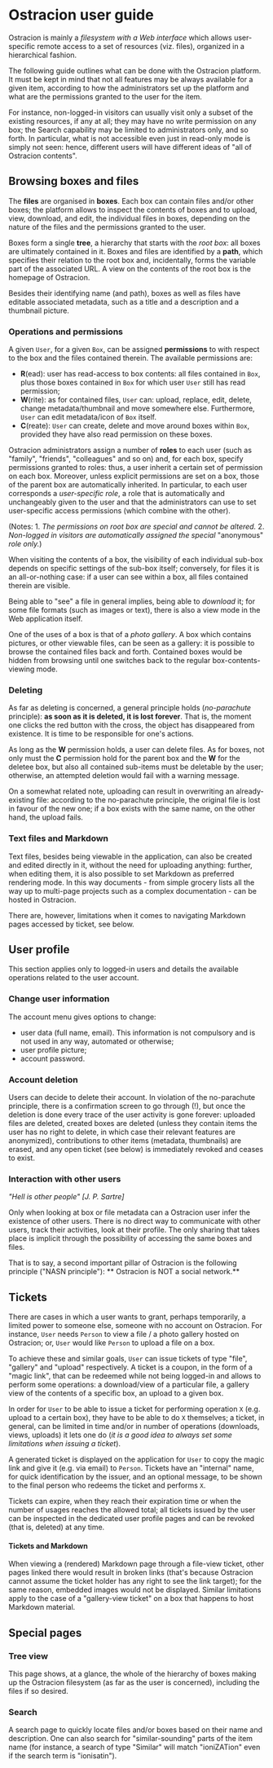 # Ostracion user guide

Ostracion is mainly a _filesystem with a Web interface_ which allows
user-specific remote access to a set of resources (viz. files), organized
in a hierarchical fashion.

The following guide outlines what can be done with the Ostracion
platform. It must be kept in mind that not all features may be
always available for a given item, according to how the
administrators set up the platform and what are the
permissions granted to the user for the item.

For instance, non-logged-in visitors can usually visit
only a subset of the existing resources, if any at all;
they may have no write permission on any box; the Search
capability may be limited to administrators only, and so forth.
In particular, what is not accessible even just in
read-only mode is simply not seen: hence,
different users will have different ideas of "all of Ostracion contents".

## Browsing boxes and files

The **files** are organised in **boxes**. Each box can contain files and/or
other boxes; the platform allows to inspect the contents of boxes and
to upload, view, download, and edit, the individual files
in boxes, depending on the nature of the files and the permissions
granted to the user.

Boxes form a single **tree**, a hierarchy that starts with the _root box_:
all boxes are ultimately contained in it. Boxes and files
are identified by a **path**, which specifies their relation to the root box
and, incidentally, forms the variable part of the associated URL.
A view on the contents of the root box is the homepage of Ostracion.

Besides their identifying name (and path), boxes as well as files
have editable associated metadata, such as a title and a description
and a thumbnail picture.

### Operations and permissions

A given `User`, for a given `Box`, can be assigned **permissions**
to with respect to the box and the files contained therein.
The available permissions are:

- **R**(ead): user has read-access to box contents: all files contained in
`Box`, plus those boxes contained in `Box` for which user `User` still has
read permission;
- **W**(rite): as for contained files, `User` can: upload, replace, edit,
delete, change metadata/thumbnail and move somewhere else. Furthermore,
`User` can edit metadata/icon of `Box` itself.
- **C**(reate): `User` can create, delete and move around boxes within
`Box`, provided they have also read permission on these boxes.

Ostracion administrators assign a number of **roles** to each user (such
as "family", "friends", "colleagues" and so on) and, for each 
box, specify permissions granted to roles: thus, a user inherit a certain
set of permission on each box. Moreover, unless explicit 
permissions are set on a box, those of the parent box are
automatically inherited. In particular, to each user
corresponds a _user-specific role_, a role that is automatically
and unchangeably given to the user and that the administrators
can use to set user-specific access permissions (which combine
with the other).

(Notes: 1. _The permissions on root box are special and cannot be 
altered._ 2. _Non-logged in visitors are automatically assigned
the special_ "anonymous" _role only._)

When visiting the contents of a box, the visibility of each individual
sub-box depends on specific settings of the sub-box itself;
conversely, for files it is an all-or-nothing case: if a user can see
within a box, all files contained therein are visible.

Being able to "see" a file in general implies, being able to _download_ it;
for some file formats (such as images or text), there
is also a view mode in the Web application itself.

One of the uses of a box is that of a _photo gallery_. A box which
contains pictures, or other viewable files, can be seen as a gallery:
it is possible to browse the contained files back and forth. Contained
boxes would be hidden from browsing until one switches back to the regular
box-contents-viewing mode.

### Deleting

As far as deleting is concerned, a general principle
 holds (_no-parachute_ principle):
**as soon as it is deleted, it is lost forever**.
That is, the moment one clicks the red button with the cross, the object
has disappeared from existence. It is time to be responsible for
one's actions.

As long as the **W** permission holds, a user can delete files.
As for boxes, not only must the **C** permission hold for the
parent box and the **W** for the deletee box, but also all
contained sub-items must be deletable by the user; otherwise,
an attempted deletion would fail with a warning message.

On a somewhat related note, uploading can result in overwriting
an already-existing file: according to the no-parachute
principle, the original file is lost in favour of the new one;
if a box exists with the same name, on the other hand, the upload fails.

### Text files and Markdown

Text files, besides being viewable in the application, can also be
created and edited directly in it, without the need for uploading
anything: further, when editing them, it is also possible to set
Markdown as preferred rendering mode.
In this way documents - from simple grocery lists all the way up
to multi-page projects such as a complex documentation - can be
hosted in Ostracion.

There are, however, limitations when it comes to navigating Markdown
pages accessed by ticket, see below.

## User profile

This section applies only to logged-in users and details the
available operations related to the user account.

### Change user information

The account menu gives options to change:

- user data (full name, email). This information is not compulsory
and is not used in any way, automated or otherwise;
- user profile picture;
- account password.

### Account deletion

Users can decide to delete their account. In violation of the no-parachute
principle, there is a confirmation screen
to go through (!), but once the deletion is done every trace of the user
activity is gone forever: uploaded files are deleted, created boxes are
deleted (unless they contain items the user has no right to delete,
in which case their relevant features are anonymized), contributions to
other items (metadata, thumbnails) are erased, and any open ticket
(see below) is immediately revoked and ceases to exist.

### Interaction with other users

_"Hell is other people" [J. P. Sartre]_

Only when looking at box or file metadata can a Ostracion user infer the
existence of other users.
There is no direct way to communicate with other users, track their
activities, look at their profile.
The only sharing that takes place is implicit through the possibility of
accessing the same boxes and files.

That is to say, a second important pillar of Ostracion is the following
principle ("NASN principle"): ** Ostracion is NOT a social network.**

## Tickets

There are cases in which a user wants to grant, perhaps temporarily, a
limited power to someone else, someone with no account on Ostracion.
For instance, `User` needs `Person` to view a file / a photo gallery hosted
on Ostracion; or, `User` would like `Person` to upload a file on a box.

To achieve these and similar goals, `User` can issue tickets of type "file",
"gallery" and "upload" respectively. A ticket is a coupon, in the form of a
"magic link", that can be redeemed while not being logged-in and allows to
perform some operations: a download/view of a particular file,
a gallery view of the contents of a specific box, an upload to a given box.

In order for `User` to be able to issue a ticket for performing operation `X`
(e.g. upload to a certain box), they have to be able to do `X` themselves;
a ticket, in general, can be limited in time and/or in number of operations
(downloads, views, uploads) it lets one do (_it is a good idea to always set
some limitations when issuing a ticket_).

A generated ticket is displayed on the application for `User` to copy the
magic link and give it (e.g. via email) to `Person`. Tickets have
an "internal" name, for quick identification by the issuer, and an optional
message, to be shown to the final person who redeems the
ticket and performs `X`.

Tickets can expire, when they reach their expiration time or when the number
of usages reaches the allowed total; all tickets issued by the user can be
inspected in the dedicated user profile pages and can be revoked
(that is, deleted) at any time.

#### Tickets and Markdown

When viewing a (rendered) Markdown page through a file-view ticket, other
pages linked there would result in broken links (that's because Ostracion
cannot assume the ticket holder has any right to see the link target);
for the same reason, embedded images would not be displayed. Similar
limitations apply to the case of a "gallery-view ticket" on a box that happens
to host Markdown material.

## Special pages

### Tree view

This page shows, at a glance, the whole of the hierarchy of boxes making
up the Ostracion filesystem (as far as the user is concerned), including
the files if so desired.

### Search

A search page to quickly locate files and/or boxes based on their name
and description.
One can also search for "similar-sounding" parts of the item name
(for instance, a search of type "Similar" will match "ioniZATion" even
if the search term is "ionisatin").
